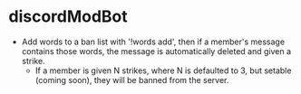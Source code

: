 # discordModBot
* Add words to a ban list with '!words add', then if a member's message contains those words, the message is automatically deleted and given a strike.
  * If a member is given N strikes, where N is defaulted to 3, but setable (coming soon), they will be banned from the server.
